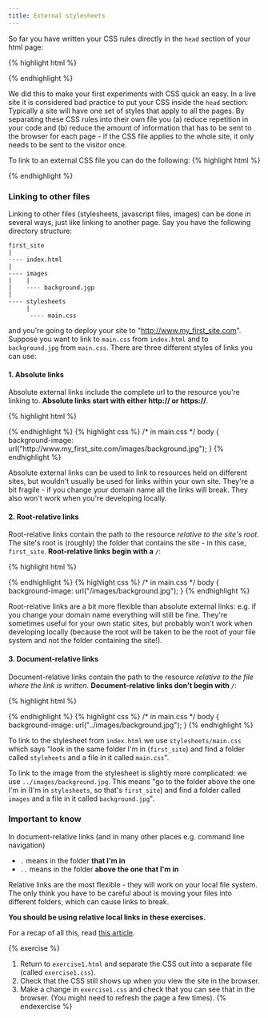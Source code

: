 ```yaml
---
title: External stylesheets
---
```


So far you have written your CSS rules directly in the `head` section of your html page:

{% highlight html %}
<!DOCTYPE html>
<html>
  <head>
  	<title>My page</title>
  	<style type="text/css">
  	  h1 { color: red; }
  	</style>
  </head>

  <!-- body goes here -->

</html>
{% endhighlight %}

We did this to make your first experiments with CSS quick an easy. In a live site it is considered bad practice to put your CSS inside the `head` section: Typically a site will have one set of styles that apply to all the pages. By separating these CSS rules into their own file you (a) reduce repetition in your code and (b) reduce the amount of information that has to be sent to the browser for each page - if the CSS file applies to the whole site, it only needs to be sent to the visitor once.

To link to an external CSS file you can do the following:
{% highlight html %}
<!DOCTYPE html>
<html>
  <head>
  	<title>My page</title>
  	<link rel='stylesheet' type='text/css' href='path/to/my_css_file.css'>
  </head>

  <!-- body goes here -->

</html>
{% endhighlight %}

### Linking to other files

Linking to other files (stylesheets, javascript files, images) can be done in several ways, just like linking to another page. Say you have the following directory structure:

    first_site
    |
    ---- index.html
    |
    ---- images
    |    |
    |    ---- background.jgp
    |
    ---- stylesheets
         |
          ---- main.css

and you're going to deploy your site to "http://www.my_first_site.com". Suppose you want to link to `main.css` from `index.html` and to `background.jpg` from `main.css`. There are three different styles of links you can use:

#### 1. Absolute links

Absolute external links include the complete url to the resource you're linking to. **Absolute links start with either http:// or https://**.

{% highlight html %}
<!-- in index.html -->
<link rel="stylesheet" type="text/css" href="http://www.my_first_site.com/stylesheets/main.css">
{% endhighlight %}
{% highlight css %}
/* in main.css */
body {
  background-image: url("http://www.my_first_site.com/images/background.jpg");
}
{% endhighlight %}

Absolute external links can be used to link to resources held on different sites, but wouldn't usually be used for links within your own site. They're a bit fragile - if you change your domain name all the links will break. They also won't work when you're developing locally.

#### 2. Root-relative links

Root-relative links contain the path to the resource *relative to the site's root*. The site's root is (roughly) the folder that contains the site - in this case, `first_site`. **Root-relative links begin with a `/`**:

{% highlight html %}
<!-- in index.html -->
<link rel="stylesheet" type="text/css" href="/stylesheets/main.css">
{% endhighlight %}
{% highlight css %}
/* in main.css */
body {
  background-image: url("/images/background.jpg");
}
{% endhighlight %}

Root-relative links are a bit more flexible than absolute external links: e.g. if you change your domain name everything will still be fine. They're sometimes useful for your own static sites, but probably won't work when developing locally (because the root will be taken to be the root of your file system and not the folder containing the site!).

#### 3. Document-relative links

Document-relative links contain the path to the resource *relative to the file where the link is written*. **Document-relative links don't begin with `/`**:

{% highlight html %}
<!-- in index.html -->
<link rel="stylesheet" type="text/css" href="stylesheets/main.css">
{% endhighlight %}
{% highlight css %}
/* in main.css */
body {
  background-image: url("../images/background.jpg");
}
{% endhighlight %}

To link to the stylesheet from `index.html` we use `stylesheets/main.css` which says "look in the same folder I'm in (`first_site`) and find a folder called `styleheets` and a file in it called `main.css`".

To link to the image from the stylesheet is slightly more complicated: we use `../images/background.jpg`. This means "go to the folder above the one I'm in (I'm in `stylesheets`, so that's `first_site`) and find a folder called `images` and a file in it called `background.jpg`". 

<div class="panel panel-primary">
  <div class="panel-heading">
    <h3 class="panel-title">Important to know</h3>
  </div>
  <div class='panel-body'>
    In document-relative links (and in many other places e.g. command line navigation)
   <ul>
      <li><code>.</code> means in the folder <strong>that I'm in</strong></li>
      <li><code>..</code> means in the folder <strong>above the one that I'm in</strong></li>
    </ul> 
  </div>
</div>

Relative links are the most flexible - they will work on your local file system. The only think you have to be careful about is moving your files into different folders, which can cause links to break.

**You should be using relative local links in these exercises.**

For a recap of all this, read [this article](https://www.inkling.com/read/dreamweaver-cs6-missing-manual-david-sawyer-mcfarland-1st/chapter-4/understanding-links).

{% exercise %}
1. Return to `exercise1.html` and separate the CSS out into a separate file (called `exercise1.css`).
2. Check that the CSS still shows up when you view the site in the browser.
3. Make a change in `exercise1.css` and check that you can see that in the browser. (You might need to refresh the page a few times).
{% endexercise %}
